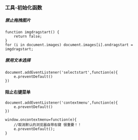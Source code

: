 ### 工具-初始化函数

##### 禁止拖拽图片

```JS
function imgdragstart() {
	return false;
}
for (i in document.images) document.images[i].ondragstart = imgdragstart;
```

##### 禁用文本选择

```JS
document.addEventListener('selectstart',function(e){
    e.preventDefault()
})
```

#### 阻止右键菜单

```JS
document.addEventListener('contextmenu',function(e){
    e.preventDefault()
})

window.oncontextmenu=function(e){
    //取消默认的浏览器自带右键 很重要！！
    e.preventDefault();
}
```

